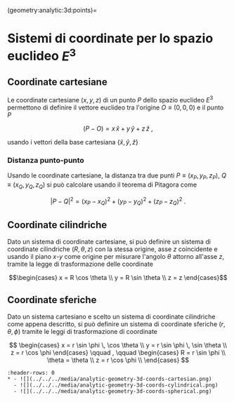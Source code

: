 (geometry:analytic:3d:points)=
# Sistemi di coordinate per lo spazio euclideo $E^3$

## Coordinate cartesiane
Le coordinate cartesiane $(x,y,z)$ di un punto $P$ dello spazio euclideo $E^3$ permettono di definire il vettore euclideo tra l'origine $O \equiv (0,0,0)$ e il punto $P$

$$(P-O) = x \, \hat{x} + y \, \hat{y} + z \, \hat{z} \ ,$$

usando i vettori della base cartesiana $\{ \hat{x}, \hat{y}, \hat{z} \}$

### Distanza punto-punto
Usando le coordinate cartesiane, la distanza tra due punti $P \equiv(x_P, y_P, z_P)$, $Q \equiv (x_Q, y_Q, z_Q)$ si può calcolare usando il teorema di Pitagora come

$$|P-Q|^2 = (x_P - x_Q)^2 + (y_P - y_Q)^2 + (z_P - z_Q)^2 \ .$$

## Coordinate cilindriche
Dato un sistema di coordinate cartesiane, si può definire un sistema di coordinate cilindriche $(R, \theta, z)$ con la stessa origine, asse $z$ coincidente e usando il piano $x$-$y$ come origine per misurare l'angolo $\theta$ attorno all'asse $z$, tramite la legge di trasformazione delle coordinate

$$\begin{cases}
x = R \cos \theta \\
y = R \sin \theta \\
z = z
\end{cases}$$

## Coordinate sferiche
Dato un sistema cartesiano e scelto un sistema di coordinate cilindriche come appena descritto, si può definire un sistema di coordinate sferiche $(r, \theta, \phi)$ tramite le leggi di trasformazione di coordinate

$$
\begin{cases}
x = r \sin \phi \, \cos \theta \\
y = r \sin \phi \, \sin \theta \\
z = r \cos \phi
\end{cases}
\qquad , \qquad
\begin{cases}
R = r \sin \phi \\
\theta = \theta \\
z = r \cos \phi \\
\end{cases}
$$

```{list-table}
:header-rows: 0
* - ![](../../../media/analytic-geometry-3d-coords-cartesian.png)
  - ![](../../../media/analytic-geometry-3d-coords-cylindrical.png)
  - ![](../../../media/analytic-geometry-3d-coords-spherical.png)
```


